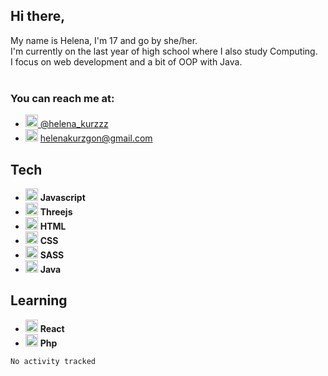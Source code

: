 ## Hi there,
My name is Helena, I'm 17 and go by she/her.\
I'm currently on the last year of high school where I also study Computing.\
I focus on web development and a bit of OOP with Java.\
<br/>
### You can reach me at: 
- <a target="_blank" href="https://twitter.com/helena_kurzzz"> <img src="https://cdn.jsdelivr.net/gh/devicons/devicon/icons/twitter/twitter-original.svg" width="20px" height="auto" /> @helena_kurzzz </a>
- <img src="https://cdn.jsdelivr.net/gh/devicons/devicon/icons/google/google-original.svg"   width="20px" height="auto" /> helenakurzgon@gmail.com

## Tech
- <img src="https://cdn.jsdelivr.net/gh/devicons/devicon/icons/javascript/javascript-original.svg"  width="20px" height="auto" /> **Javascript**
- <img src="https://cdn.jsdelivr.net/gh/devicons/devicon/icons/threejs/threejs-original.svg" width="20px" height="auto" /> **Threejs**
- <img src="https://cdn.jsdelivr.net/gh/devicons/devicon/icons/html5/html5-original.svg"  width="20px" height="auto" /> **HTML**
- <img src="https://cdn.jsdelivr.net/gh/devicons/devicon/icons/css3/css3-original.svg"  width="20px" height="auto" /> **CSS**
- <img src="https://cdn.jsdelivr.net/gh/devicons/devicon/icons/sass/sass-original.svg"  width="20px" height="auto" /> **SASS**
- <img src="https://cdn.jsdelivr.net/gh/devicons/devicon/icons/java/java-original.svg"  width="20px" height="auto" /> **Java**

## Learning
- <img src="https://cdn.jsdelivr.net/gh/devicons/devicon/icons/react/react-original.svg"  width="20px" height="auto" /> **React**
- <img src="https://cdn.jsdelivr.net/gh/devicons/devicon/icons/php/php-original.svg"  width="20px" height="auto" /> **Php**
  

<!--START_SECTION:waka-->

```text
No activity tracked
```

<!--END_SECTION:waka-->
